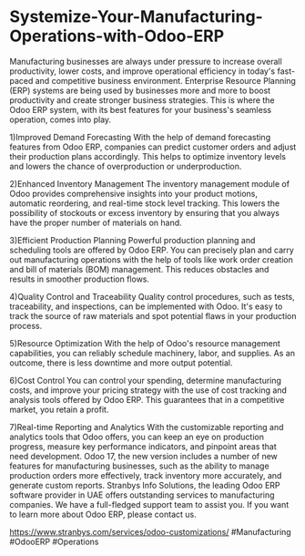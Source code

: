 # Systemize-Your-Manufacturing-Operations-with-Odoo-ERP
Manufacturing businesses are always under pressure to increase overall productivity, lower costs, and improve operational efficiency in today's fast-paced and competitive business environment. Enterprise Resource Planning (ERP) systems are being used by businesses more and more to boost productivity and create stronger business strategies. This is where the Odoo ERP system, with its best features for your business's seamless operation, comes into play. 

1)Improved Demand Forecasting
With the help of demand forecasting features from Odoo ERP, companies can predict customer orders and adjust their production plans accordingly. This helps to optimize inventory levels and lowers the chance of overproduction or underproduction.

2)Enhanced Inventory Management
The inventory management module of Odoo provides comprehensive insights into your product motions, automatic reordering, and real-time stock level tracking. This lowers the possibility of stockouts or excess inventory by ensuring that you always have the proper number of materials on hand.

3)Efficient Production Planning
Powerful production planning and scheduling tools are offered by Odoo ERP. You can precisely plan and carry out manufacturing operations with the help of tools like work order creation and bill of materials (BOM) management. This reduces obstacles and results in smoother production flows.

4)Quality Control and Traceability
Quality control procedures, such as tests, traceability, and inspections, can be implemented with Odoo. It's easy to track the source of raw materials and spot potential flaws in your production process.

5)Resource Optimization
With the help of Odoo's resource management capabilities, you can reliably schedule machinery, labor, and supplies. As an outcome, there is less downtime and more output potential.

6)Cost Control
You can control your spending, determine manufacturing costs, and improve your pricing strategy with the use of cost tracking and analysis tools offered by Odoo ERP. This guarantees that in a competitive market, you retain a profit.

7)Real-time Reporting and Analytics
 With the customizable reporting and analytics tools that Odoo offers, you can keep an eye on production progress, measure key performance indicators, and pinpoint areas that need development.
Odoo 17, the new version includes a number of new features for manufacturing businesses, such as the ability to manage production orders more effectively, track inventory more accurately, and generate custom reports.
Stranbys Info Solutions, the leading Odoo ERP software provider in UAE offers outstanding services to manufacturing companies. We have a full-fledged support team to assist you. If you want to learn more about Odoo ERP, please contact us.

https://www.stranbys.com/services/odoo-customizations/
#Manufacturing #OdooERP #Operations
